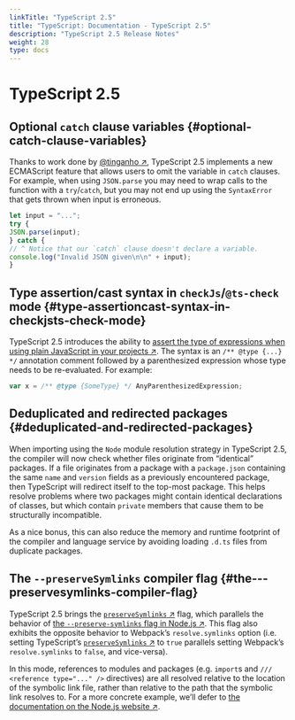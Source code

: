 ```yaml
---
linkTitle: "TypeScript 2.5"
title: "TypeScript: Documentation - TypeScript 2.5"
description: "TypeScript 2.5 Release Notes"
weight: 28
type: docs
---
```


# TypeScript 2.5

## Optional `catch` clause variables {#optional-catch-clause-variables}

Thanks to work done by [@tinganho ↗](https://github.com/tinganho), TypeScript 2.5 implements a new ECMAScript feature that allows users to omit the variable in `catch` clauses.
For example, when using `JSON.parse` you may need to wrap calls to the function with a `try`/`catch`, but you may not end up using the `SyntaxError` that gets thrown when input is erroneous.

```ts
let input = "...";
try {
JSON.parse(input);
} catch {
// ^ Notice that our `catch` clause doesn't declare a variable.
console.log("Invalid JSON given\n\n" + input);
}
```

## Type assertion/cast syntax in `checkJs`/`@ts-check` mode {#type-assertioncast-syntax-in-checkjsts-check-mode}

TypeScript 2.5 introduces the ability to [assert the type of expressions when using plain JavaScript in your projects ↗](https://github.com/Microsoft/TypeScript/issues/5158).
The syntax is an `/** @type {...} */` annotation comment followed by a parenthesized expression whose type needs to be re-evaluated.
For example:

```ts
var x = /** @type {SomeType} */ AnyParenthesizedExpression;
```

## Deduplicated and redirected packages {#deduplicated-and-redirected-packages}

When importing using the `Node` module resolution strategy in TypeScript 2.5, the compiler will now check whether files originate from “identical” packages.
If a file originates from a package with a `package.json` containing the same `name` and `version` fields as a previously encountered package, then TypeScript will redirect itself to the top-most package.
This helps resolve problems where two packages might contain identical declarations of classes, but which contain `private` members that cause them to be structurally incompatible.

As a nice bonus, this can also reduce the memory and runtime footprint of the compiler and language service by avoiding loading `.d.ts` files from duplicate packages.

## The `--preserveSymlinks` compiler flag {#the---preservesymlinks-compiler-flag}

TypeScript 2.5 brings the [`preserveSymlinks` ↗](https://www.typescriptlang.org/tsconfig.html#preserveSymlinks) flag, which parallels the behavior of [the `--preserve-symlinks` flag in Node.js ↗](https://nodejs.org/api/cli.html#cli_preserve_symlinks).
This flag also exhibits the opposite behavior to Webpack’s `resolve.symlinks` option (i.e. setting TypeScript’s [`preserveSymlinks` ↗](https://www.typescriptlang.org/tsconfig.html#preserveSymlinks) to `true` parallels setting Webpack’s `resolve.symlinks` to `false`, and vice-versa).

In this mode, references to modules and packages (e.g. `import`s and `/// <reference type="..." />` directives) are all resolved relative to the location of the symbolic link file, rather than relative to the path that the symbolic link resolves to.
For a more concrete example, we’ll defer to [the documentation on the Node.js website ↗](https://nodejs.org/api/cli.html#cli_preserve_symlinks).
